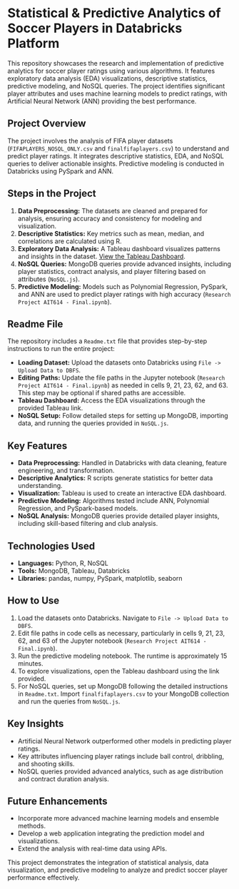 <h1>Statistical & Predictive Analytics of Soccer Players in Databricks Platform</h1>

<p>This repository showcases the research and implementation of predictive analytics for soccer player ratings using various algorithms. It features exploratory data analysis (EDA) visualizations, descriptive statistics, predictive modeling, and NoSQL queries. The project identifies significant player attributes and uses machine learning models to predict ratings, with Artificial Neural Network (ANN) providing the best performance.</p>

<h2>Project Overview</h2>
<p>The project involves the analysis of FIFA player datasets (<code>FIFAPLAYERS_NOSQL_ONLY.csv</code> and <code>finalfifaplayers.csv</code>) to understand and predict player ratings. It integrates descriptive statistics, EDA, and NoSQL queries to deliver actionable insights. Predictive modeling is conducted in Databricks using PySpark and ANN.</p>

<h2>Steps in the Project</h2>
<ol>
  <li><strong>Data Preprocessing:</strong> The datasets are cleaned and prepared for analysis, ensuring accuracy and consistency for modeling and visualization.</li>
  <li><strong>Descriptive Statistics:</strong> Key metrics such as mean, median, and correlations are calculated using R.</li>
  <li><strong>Exploratory Data Analysis:</strong> A Tableau dashboard visualizes patterns and insights in the dataset. <a href="https://public.tableau.com/app/profile/jason.rayen/viz/FinalProject-EDA-FifaPlayersDataset/FinalDashboard?publish=yes" target="_blank">View the Tableau Dashboard</a>.</li>
  <li><strong>NoSQL Queries:</strong> MongoDB queries provide advanced insights, including player statistics, contract analysis, and player filtering based on attributes (<code>NoSQL.js</code>).</li>
  <li><strong>Predictive Modeling:</strong> Models such as Polynomial Regression, PySpark, and ANN are used to predict player ratings with high accuracy (<code>Research Project AIT614 - Final.ipynb</code>).</li>
</ol>

<h2>Readme File</h2>
<p>The repository includes a <code>Readme.txt</code> file that provides step-by-step instructions to run the entire project:</p>
<ul>
  <li><strong>Loading Dataset:</strong> Upload the datasets onto Databricks using <code>File -> Upload Data to DBFS</code>.</li>
  <li><strong>Editing Paths:</strong> Update the file paths in the Jupyter notebook (<code>Research Project AIT614 - Final.ipynb</code>) as needed in cells 9, 21, 23, 62, and 63. This step may be optional if shared paths are accessible.</li>
  <li><strong>Tableau Dashboard:</strong> Access the EDA visualizations through the provided Tableau link.</li>
  <li><strong>NoSQL Setup:</strong> Follow detailed steps for setting up MongoDB, importing data, and running the queries provided in <code>NoSQL.js</code>.</li>
</ul>

<h2>Key Features</h2>
<ul>
  <li><strong>Data Preprocessing:</strong> Handled in Databricks with data cleaning, feature engineering, and transformation.</li>
  <li><strong>Descriptive Analytics:</strong> R scripts generate statistics for better data understanding.</li>
  <li><strong>Visualization:</strong> Tableau is used to create an interactive EDA dashboard.</li>
  <li><strong>Predictive Modeling:</strong> Algorithms tested include ANN, Polynomial Regression, and PySpark-based models.</li>
  <li><strong>NoSQL Analysis:</strong> MongoDB queries provide detailed player insights, including skill-based filtering and club analysis.</li>
</ul>

<h2>Technologies Used</h2>
<ul>
  <li><strong>Languages:</strong> Python, R, NoSQL</li>
  <li><strong>Tools:</strong> MongoDB, Tableau, Databricks</li>
  <li><strong>Libraries:</strong> pandas, numpy, PySpark, matplotlib, seaborn</li>
</ul>

<h2>How to Use</h2>
<ol>
  <li>Load the datasets onto Databricks. Navigate to <code>File -> Upload Data to DBFS</code>.</li>
  <li>Edit file paths in code cells as necessary, particularly in cells 9, 21, 23, 62, and 63 of the Jupyter notebook (<code>Research Project AIT614 - Final.ipynb</code>).</li>
  <li>Run the predictive modeling notebook. The runtime is approximately 15 minutes.</li>
  <li>To explore visualizations, open the Tableau dashboard using the link provided.</li>
  <li>For NoSQL queries, set up MongoDB following the detailed instructions in <code>Readme.txt</code>. Import <code>finalfifaplayers.csv</code> to your MongoDB collection and run the queries from <code>NoSQL.js</code>.</li>
</ol>

<h2>Key Insights</h2>
<ul>
  <li>Artificial Neural Network outperformed other models in predicting player ratings.</li>
  <li>Key attributes influencing player ratings include ball control, dribbling, and shooting skills.</li>
  <li>NoSQL queries provided advanced analytics, such as age distribution and contract duration analysis.</li>
</ul>

<h2>Future Enhancements</h2>
<ul>
  <li>Incorporate more advanced machine learning models and ensemble methods.</li>
  <li>Develop a web application integrating the prediction model and visualizations.</li>
  <li>Extend the analysis with real-time data using APIs.</li>
</ul>

<p>This project demonstrates the integration of statistical analysis, data visualization, and predictive modeling to analyze and predict soccer player performance effectively.</p>

